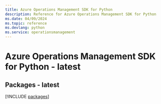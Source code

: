 ```yaml
---
title: Azure Operations Management SDK for Python
description: Reference for Azure Operations Management SDK for Python
ms.date: 04/09/2024
ms.topic: reference
ms.devlang: python
ms.service: operationsmanagement
---
```

# Azure Operations Management SDK for Python - latest
## Packages - latest
[!INCLUDE [packages](operations-management-index.md)]